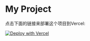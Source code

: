 # My Project

点击下面的链接来部署这个项目到Vercel:

[![Deploy with Vercel](https://vercel.com/button)](https://vercel.com/import/git?s=https://github.com/luxlzz6/next-web)
